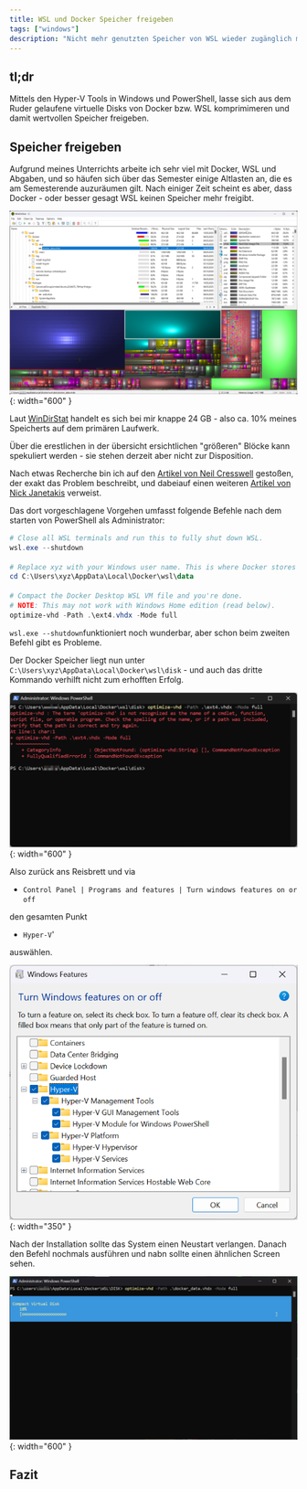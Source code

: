 ```yaml
---
title: WSL und Docker Speicher freigeben
tags: ["windows"]
description: "Nicht mehr genutzten Speicher von WSL wieder zugänglich machen" 
---
```


## tl;dr

Mittels den Hyper-V Tools in Windows und PowerShell, lasse sich aus dem Ruder gelaufene virtuelle Disks von Docker bzw. WSL komprimimeren und damit wertvollen Speicher freigeben.

## Speicher freigeben

Aufgrund meines Unterrichts arbeite ich sehr viel mit Docker, WSL und Abgaben, und so häufen sich über das Semester einige Altlasten an, die es am Semesterende auzuräumen gilt. Nach einiger Zeit scheint es aber, dass Docker - oder besser gesagt WSL keinen Speicher mehr freigibt. 

![WindDirStat Fenster](../assets/img/2025-05-11_windirstat.png){: width="600" }

Laut [WinDirStat](https://windirstat.net/) handelt es sich bei mir knappe 24 GB - also ca. 10% meines Speicherts auf dem primären Laufwerk. 

Über die erestlichen in der übersicht ersichtlichen "größeren" Blöcke kann spekuliert werden - sie stehen derzeit aber nicht zur Disposition.

Nach etwas Recherche bin ich auf den [Artikel von Neil Cresswell](https://www.portainer.io/blog/reclaim-disk-space-by-compacting-the-docker-desktop-wsl-disk-image) gestoßen, der exakt das Problem beschreibt, und dabeiauf einen weiteren [Artikel von Nick Janetakis](https://nickjanetakis.com/blog/reclaiming-tons-of-diskspace-by-compacting-your-docker-desktop-wsl-2-vm) verweist. 

Das dort vorgeschlagene Vorgehen umfasst folgende Befehle nach dem starten von PowerShell als Administrator: 

```powershell
# Close all WSL terminals and run this to fully shut down WSL.
wsl.exe --shutdown

# Replace xyz with your Windows user name. This is where Docker stores its VM file.
cd C:\Users\xyz\AppData\Local\Docker\wsl\data

# Compact the Docker Desktop WSL VM file and you're done.
# NOTE: This may not work with Windows Home edition (read below).
optimize-vhd -Path .\ext4.vhdx -Mode full
```

`wsl.exe --shutdown`funktioniert noch wunderbar, aber schon beim zweiten Befehl gibt es Probleme. 

Der Docker Speicher liegt nun unter `C:\Users\xyz\AppData\Local\Docker\wsl\disk` - und auch das dritte Kommando verhilft nicht zum erhofften Erfolg. 

![Windows PowerShell Konsole](../assets/img/2025-05-11_optimize-vhd-fail.png){: width="600" }

Also zurück ans Reisbrett und via 

- `Control Panel | Programs and features | Turn windows features on or off` 

den gesamten Punkt

- `Hyper-V`'

auswählen.

![Windows Features Dialog](../assets/img/2025-05-11_hyper-v-module.png){: width="350" }

Nach der Installation sollte das System einen Neustart verlangen.
Danach den Befehl nochmals ausführen und nabn sollte einen ähnlichen Screen sehen. 

![Windows PowerShell Konsole](../assets/img/2025-05-11_compact.png){: width="600" }

## Fazit 

